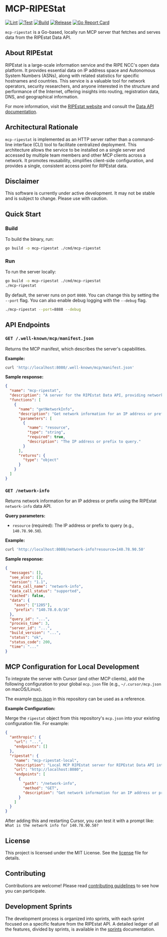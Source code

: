 # MCP-RIPEStat

[![Lint](https://github.com/taihen/mcp-ripestat/actions/workflows/lint.yml/badge.svg)](https://github.com/taihen/ppp-exporter/actions/workflows/lint.yml)
[![Test](https://github.com/taihen/mcp-ripestat/actions/workflows/test.yml/badge.svg)](https://github.com/taihen/ppp-exporter/actions/workflows/test.yml)
[![Build](https://github.com/taihen/mcp-ripestat/actions/workflows/build.yml/badge.svg)](https://github.com/taihen/ppp-exporter/actions/workflows/build.yml)
[![Release](https://github.com/taihen/mcp-ripestat/actions/workflows/release.yml/badge.svg)](https://github.com/taihen/mcp-ripestat/actions/workflows/release.yml)
[![Go Report Card](https://goreportcard.com/badge/github.com/taihen/mcp-ripestat)](https://goreportcard.com/report/github.com/taihen/mcp-ripestat)

`mcp-ripestat` is a Go-based, locally run MCP server that fetches and serves data from the RIPEstat Data API.

## About RIPEstat

RIPEstat is a large-scale information service and the RIPE NCC's open data platform. It provides essential data on IP address space and Autonomous System Numbers (ASNs), along with related statistics for specific hostnames and countries. This service is a valuable tool for network operators, security researchers, and anyone interested in the structure and performance of the Internet, offering insights into routing, registration data, DNS, and geographical information.

For more information, visit the [RIPEstat website](https://stat.ripe.net/) and consult the [Data API documentation](https://stat.ripe.net/docs/data_api).

## Architectural Rationale

`mcp-ripestat` is implemented as an HTTP server rather than a command-line interface (CLI) tool to facilitate centralized deployment. This architecture allows the service to be installed on a single server and accessed by multiple team members and other MCP clients across a network. It promotes reusability, simplifies client-side configuration, and provides a single, consistent access point for RIPEstat data.

## Disclaimer

This software is currently under active development. It may not be stable and is subject to change. Please use with caution.

## Quick Start

### Build

To build the binary, run:

```sh
go build -o mcp-ripestat ./cmd/mcp-ripestat
```

### Run

To run the server locally:

```sh
go build -o mcp-ripestat ./cmd/mcp-ripestat
./mcp-ripestat
```

By default, the server runs on port `8080`. You can change this by setting the `--port` flag. You can also enable debug logging with the `--debug` flag.

```sh
./mcp-ripestat --port=8888 --debug
```

## API Endpoints

### `GET /.well-known/mcp/manifest.json`

Returns the MCP manifest, which describes the server's capabilities.

**Example:**

```sh
curl 'http://localhost:8080/.well-known/mcp/manifest.json'
```

**Sample response:**

```json
{
  "name": "mcp-ripestat",
  "description": "A server for the RIPEstat Data API, providing network information for IP addresses and prefixes.",
  "functions": [
    {
      "name": "getNetworkInfo",
      "description": "Get network information for an IP address or prefix.",
      "parameters": [
        {
          "name": "resource",
          "type": "string",
          "required": true,
          "description": "The IP address or prefix to query."
        }
      ],
      "returns": {
        "type": "object"
      }
    }
  ]
}
```

### `GET /network-info`

Returns network information for an IP address or prefix using the RIPEstat `network-info` data API.

**Query parameters:**

- `resource` (required): The IP address or prefix to query (e.g., `140.78.90.50`).

**Example:**

```sh
curl 'http://localhost:8080/network-info?resource=140.78.90.50'
```

**Sample response:**

```json
{
  "messages": [],
  "see_also": [],
  "version": "1.1",
  "data_call_name": "network-info",
  "data_call_status": "supported",
  "cached": false,
  "data": {
    "asns": ["1205"],
    "prefix": "140.78.0.0/16"
  },
  "query_id": "...",
  "process_time": 3,
  "server_id": "...",
  "build_version": "...",
  "status": "ok",
  "status_code": 200,
  "time": "..."
}
```

## MCP Configuration for Local Development

To integrate the server with Cursor (and other MCP clients), add the following configuration to your global `mcp.json` file (e.g., `~/.cursor/mcp.json` on macOS/Linux).

The example [mcp.json](./mcp.json) in this repository can be used as a reference.

**Example Configuration:**

Merge the `ripestat` object from this repository's `mcp.json` into your existing configuration file. For example:

```json
{
  "anthropic": {
    "url": "...",
    "endpoints": []
  },
  "ripestat": {
    "name": "mcp-ripestat-local",
    "description": "Local MCP RIPEstat server for RIPEstat Data API integration.",
    "url": "http://localhost:8080",
    "endpoints": [
      {
        "path": "/network-info",
        "method": "GET",
        "description": "Get network information for an IP address or prefix. Query param: resource"
      }
    ]
  }
}
```

After adding this and restarting Cursor, you can test it with a prompt like: `What is the network info for 140.78.90.50?`

## License

This project is licensed under the MIT License. See the [license](LICENSE) file for details.

## Contributing

Contributions are welcome! Please read [contributing guidelines](CONTRIBUTING.md) to see how you can participate.

## Development Sprints

The development process is organized into sprints, with each sprint focused on a specific feature from the RIPEstat API. A detailed ledger of all the features, divided by sprints, is available in the [sprints](.github/SPRINTS.md) documentation.
